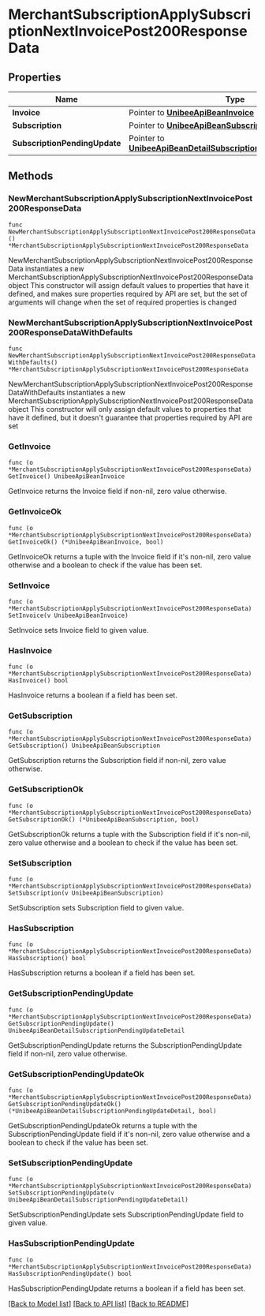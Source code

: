 # MerchantSubscriptionApplySubscriptionNextInvoicePost200ResponseData

## Properties

Name | Type | Description | Notes
------------ | ------------- | ------------- | -------------
**Invoice** | Pointer to [**UnibeeApiBeanInvoice**](UnibeeApiBeanInvoice.md) |  | [optional] 
**Subscription** | Pointer to [**UnibeeApiBeanSubscription**](UnibeeApiBeanSubscription.md) |  | [optional] 
**SubscriptionPendingUpdate** | Pointer to [**UnibeeApiBeanDetailSubscriptionPendingUpdateDetail**](UnibeeApiBeanDetailSubscriptionPendingUpdateDetail.md) |  | [optional] 

## Methods

### NewMerchantSubscriptionApplySubscriptionNextInvoicePost200ResponseData

`func NewMerchantSubscriptionApplySubscriptionNextInvoicePost200ResponseData() *MerchantSubscriptionApplySubscriptionNextInvoicePost200ResponseData`

NewMerchantSubscriptionApplySubscriptionNextInvoicePost200ResponseData instantiates a new MerchantSubscriptionApplySubscriptionNextInvoicePost200ResponseData object
This constructor will assign default values to properties that have it defined,
and makes sure properties required by API are set, but the set of arguments
will change when the set of required properties is changed

### NewMerchantSubscriptionApplySubscriptionNextInvoicePost200ResponseDataWithDefaults

`func NewMerchantSubscriptionApplySubscriptionNextInvoicePost200ResponseDataWithDefaults() *MerchantSubscriptionApplySubscriptionNextInvoicePost200ResponseData`

NewMerchantSubscriptionApplySubscriptionNextInvoicePost200ResponseDataWithDefaults instantiates a new MerchantSubscriptionApplySubscriptionNextInvoicePost200ResponseData object
This constructor will only assign default values to properties that have it defined,
but it doesn't guarantee that properties required by API are set

### GetInvoice

`func (o *MerchantSubscriptionApplySubscriptionNextInvoicePost200ResponseData) GetInvoice() UnibeeApiBeanInvoice`

GetInvoice returns the Invoice field if non-nil, zero value otherwise.

### GetInvoiceOk

`func (o *MerchantSubscriptionApplySubscriptionNextInvoicePost200ResponseData) GetInvoiceOk() (*UnibeeApiBeanInvoice, bool)`

GetInvoiceOk returns a tuple with the Invoice field if it's non-nil, zero value otherwise
and a boolean to check if the value has been set.

### SetInvoice

`func (o *MerchantSubscriptionApplySubscriptionNextInvoicePost200ResponseData) SetInvoice(v UnibeeApiBeanInvoice)`

SetInvoice sets Invoice field to given value.

### HasInvoice

`func (o *MerchantSubscriptionApplySubscriptionNextInvoicePost200ResponseData) HasInvoice() bool`

HasInvoice returns a boolean if a field has been set.

### GetSubscription

`func (o *MerchantSubscriptionApplySubscriptionNextInvoicePost200ResponseData) GetSubscription() UnibeeApiBeanSubscription`

GetSubscription returns the Subscription field if non-nil, zero value otherwise.

### GetSubscriptionOk

`func (o *MerchantSubscriptionApplySubscriptionNextInvoicePost200ResponseData) GetSubscriptionOk() (*UnibeeApiBeanSubscription, bool)`

GetSubscriptionOk returns a tuple with the Subscription field if it's non-nil, zero value otherwise
and a boolean to check if the value has been set.

### SetSubscription

`func (o *MerchantSubscriptionApplySubscriptionNextInvoicePost200ResponseData) SetSubscription(v UnibeeApiBeanSubscription)`

SetSubscription sets Subscription field to given value.

### HasSubscription

`func (o *MerchantSubscriptionApplySubscriptionNextInvoicePost200ResponseData) HasSubscription() bool`

HasSubscription returns a boolean if a field has been set.

### GetSubscriptionPendingUpdate

`func (o *MerchantSubscriptionApplySubscriptionNextInvoicePost200ResponseData) GetSubscriptionPendingUpdate() UnibeeApiBeanDetailSubscriptionPendingUpdateDetail`

GetSubscriptionPendingUpdate returns the SubscriptionPendingUpdate field if non-nil, zero value otherwise.

### GetSubscriptionPendingUpdateOk

`func (o *MerchantSubscriptionApplySubscriptionNextInvoicePost200ResponseData) GetSubscriptionPendingUpdateOk() (*UnibeeApiBeanDetailSubscriptionPendingUpdateDetail, bool)`

GetSubscriptionPendingUpdateOk returns a tuple with the SubscriptionPendingUpdate field if it's non-nil, zero value otherwise
and a boolean to check if the value has been set.

### SetSubscriptionPendingUpdate

`func (o *MerchantSubscriptionApplySubscriptionNextInvoicePost200ResponseData) SetSubscriptionPendingUpdate(v UnibeeApiBeanDetailSubscriptionPendingUpdateDetail)`

SetSubscriptionPendingUpdate sets SubscriptionPendingUpdate field to given value.

### HasSubscriptionPendingUpdate

`func (o *MerchantSubscriptionApplySubscriptionNextInvoicePost200ResponseData) HasSubscriptionPendingUpdate() bool`

HasSubscriptionPendingUpdate returns a boolean if a field has been set.


[[Back to Model list]](../README.md#documentation-for-models) [[Back to API list]](../README.md#documentation-for-api-endpoints) [[Back to README]](../README.md)


